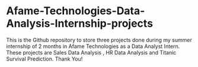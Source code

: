 # Afame-Technologies-Data-Analysis-Internship-projects
This is the Github repository to store three projects done during my summer internship of 2 months in Afame Technologies as a Data Analyst Intern. These projects are Sales Data Analysis , HR Data Analysis and Titanic Survival Prediction. Thank You!
